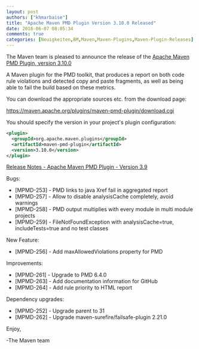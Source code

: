 ```yaml
---
layout: post
authors: ["khmarbaise"]
title: "Apache Maven PMD Plugin Version 3.10.0 Released"
date: 2018-06-07 08:05:34
comments: true
categories: [Neuigkeiten,BM,Maven,Maven-Plugins,Maven-Plugin-Releases]
---
```

The Maven team is pleased to announce the release of the 
[Apache Maven PMD Plugin, version 3.10.0](http://maven.apache.org/plugins/maven-pmd-plugin/)


A Maven plugin for the PMD toolkit, that produces a report on both code rule
violations and detected copy and paste fragments, as well as being able to fail
the build based on these metrics.

You can download the appropriate sources etc. from the download page:
 
https://maven.apache.org/plugins/maven-pmd-plugin/download.cgi

You should specify the version in your project's plugin configuration:

``` xml
<plugin>
  <groupId>org.apache.maven.plugins</groupId>
  <artifactId>maven-pmd-plugin</artifactId>
  <version>3.10.0</version>
</plugin>
```

<!-- more -->

[Release Notes - Apache Maven PMD Plugin - Version 3.9](https://issues.apache.org/jira/secure/ReleaseNote.jspa?version=12342689&styleName=Text&projectId=12317621)


Bugs:

 * [MPMD-253] - PMD links to java Xref fail in aggregated report
 * [MPMD-257] - Allow to disable analysisCache completely, avoid warnings
 * [MPMD-258] - PMD output multiplies with every module in multi module projects
 * [MPMD-259] - FileNotFoundException with analysisCache=true, includeTests=true and no test classes

New Feature:

 * [MPMD-256] - Add maxAllowedViolations property for PMD

Improvements:

 * [MPMD-261] - Upgrade to PMD 6.4.0
 * [MPMD-263] - Add documentation information for GitHub
 * [MPMD-264] - Add rule priority to HTML report

Dependency upgrades:

 * [MPMD-252] - Upgrade parent to 31
 * [MPMD-262] - Upgrade maven-surefire/failsafe-plugin 2.21.0


Enjoy,

-The Maven team
